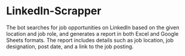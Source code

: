 # LinkedIn-Scrapper
The bot searches for job opportunities on LinkedIn based on the given location and job role, and generates a report in both Excel and Google Sheets formats. The report includes details such as job location, job designation, post date, and a link to the job posting.
